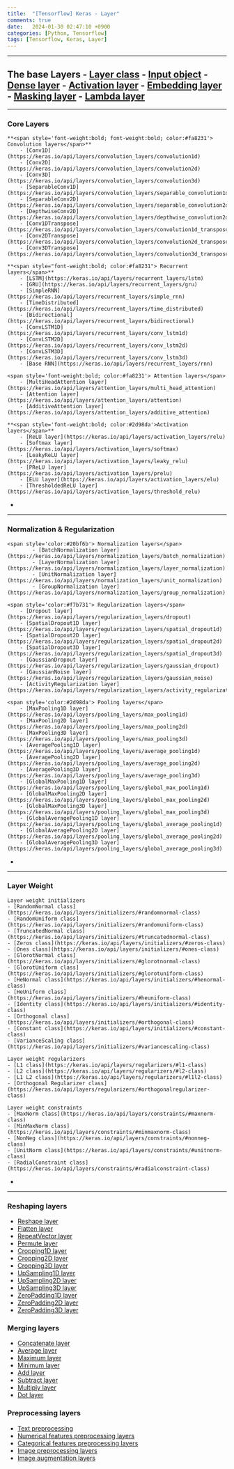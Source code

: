 ```yaml
---
title:  "[Tensorflow] Keras - Layer"
comments: true
date:   2024-01-30 02:47:10 +0900
categories: [Python, Tensorflow]
tags: [Tensorflow, Keras, Layer]
---
```


---
**The base Layers**
	- [Layer class](https://keras.io/api/layers/base_layer/#layer-class)
	- [Input object](https://keras.io/api/layers/core_layers/input)
	- [Dense layer](https://keras.io/api/layers/core_layers/dense)
	- [Activation layer](https://keras.io/api/layers/core_layers/activation)
	- [Embedding layer](https://keras.io/api/layers/core_layers/embedding)
	- [Masking layer](https://keras.io/api/layers/core_layers/masking)
	- [Lambda layer](https://keras.io/api/layers/core_layers/lambda)
- 
---
### Core Layers
	**<span style='font-weight:bold; font-weight:bold; color:#fa8231'> Convolution layers</span>**
		- [Conv1D](https://keras.io/api/layers/convolution_layers/convolution1d)
		- [Conv2D](https://keras.io/api/layers/convolution_layers/convolution2d)
		- [Conv3D](https://keras.io/api/layers/convolution_layers/convolution3d)
		- [SeparableConv1D](https://keras.io/api/layers/convolution_layers/separable_convolution1d)
		- [SeparableConv2D](https://keras.io/api/layers/convolution_layers/separable_convolution2d)
		- [DepthwiseConv2D](https://keras.io/api/layers/convolution_layers/depthwise_convolution2d)
		- [Conv1DTranspose](https://keras.io/api/layers/convolution_layers/convolution1d_transpose)
		- [Conv2DTranspose](https://keras.io/api/layers/convolution_layers/convolution2d_transpose)
		- [Conv3DTranspose](https://keras.io/api/layers/convolution_layers/convolution3d_transpose)

	**<span style="font-weight:bold; color:#fa8231"> Recurrent layers</span>**
		- [LSTM](https://keras.io/api/layers/recurrent_layers/lstm)
		- [GRU](https://keras.io/api/layers/recurrent_layers/gru)
		- [SimpleRNN](https://keras.io/api/layers/recurrent_layers/simple_rnn)
		- [TimeDistributed](https://keras.io/api/layers/recurrent_layers/time_distributed)
		- [Bidirectional](https://keras.io/api/layers/recurrent_layers/bidirectional)
		- [ConvLSTM1D](https://keras.io/api/layers/recurrent_layers/conv_lstm1d)
		- [ConvLSTM2D](https://keras.io/api/layers/recurrent_layers/conv_lstm2d)
		- [ConvLSTM3D](https://keras.io/api/layers/recurrent_layers/conv_lstm3d)
		- [Base RNN](https://keras.io/api/layers/recurrent_layers/rnn)

	<span style='font-weight:bold; color:#fa8231'> Attention layers</span>
		- [MultiHeadAttention layer](https://keras.io/api/layers/attention_layers/multi_head_attention)
		- [Attention layer](https://keras.io/api/layers/attention_layers/attention)
		- [AdditiveAttention layer](https://keras.io/api/layers/attention_layers/additive_attention)

	**<span style='font-weight:bold; color:#2d98da'>Activation layers</span>**
		- [ReLU layer](https://keras.io/api/layers/activation_layers/relu)
		- [Softmax layer](https://keras.io/api/layers/activation_layers/softmax)
		- [LeakyReLU layer](https://keras.io/api/layers/activation_layers/leaky_relu)
		- [PReLU layer](https://keras.io/api/layers/activation_layers/prelu)
		- [ELU layer](https://keras.io/api/layers/activation_layers/elu)
		- [ThresholdedReLU layer](https://keras.io/api/layers/activation_layers/threshold_relu)
- 
---
### Normalization & Regularization 
	<span style='color:#20bf6b'> Normalization layers</span>
			- [BatchNormalization layer](https://keras.io/api/layers/normalization_layers/batch_normalization)
			- [LayerNormalization layer](https://keras.io/api/layers/normalization_layers/layer_normalization)
			- [UnitNormalization layer](https://keras.io/api/layers/normalization_layers/unit_normalization)
			- [GroupNormalization layer](https://keras.io/api/layers/normalization_layers/group_normalization)

	<span style='color:#f7b731'> Regularization layers</span>
		- [Dropout layer](https://keras.io/api/layers/regularization_layers/dropout)
		- [SpatialDropout1D layer](https://keras.io/api/layers/regularization_layers/spatial_dropout1d)
		- [SpatialDropout2D layer](https://keras.io/api/layers/regularization_layers/spatial_dropout2d)
		- [SpatialDropout3D layer](https://keras.io/api/layers/regularization_layers/spatial_dropout3d)
		- [GaussianDropout layer](https://keras.io/api/layers/regularization_layers/gaussian_dropout)
		- [GaussianNoise layer](https://keras.io/api/layers/regularization_layers/gaussian_noise)
		- [ActivityRegularization layer](https://keras.io/api/layers/regularization_layers/activity_regularization)

	<span style='color:#2d98da'> Pooling layers</span>
		- [MaxPooling1D layer](https://keras.io/api/layers/pooling_layers/max_pooling1d)
		- [MaxPooling2D layer](https://keras.io/api/layers/pooling_layers/max_pooling2d)
		- [MaxPooling3D layer](https://keras.io/api/layers/pooling_layers/max_pooling3d)
		- [AveragePooling1D layer](https://keras.io/api/layers/pooling_layers/average_pooling1d)
		- [AveragePooling2D layer](https://keras.io/api/layers/pooling_layers/average_pooling2d)
		- [AveragePooling3D layer](https://keras.io/api/layers/pooling_layers/average_pooling3d)
		- [GlobalMaxPooling1D layer](https://keras.io/api/layers/pooling_layers/global_max_pooling1d)
		- [GlobalMaxPooling2D layer](https://keras.io/api/layers/pooling_layers/global_max_pooling2d)
		- [GlobalMaxPooling3D layer](https://keras.io/api/layers/pooling_layers/global_max_pooling3d)
		- [GlobalAveragePooling1D layer](https://keras.io/api/layers/pooling_layers/global_average_pooling1d)
		- [GlobalAveragePooling2D layer](https://keras.io/api/layers/pooling_layers/global_average_pooling2d)
		- [GlobalAveragePooling3D layer](https://keras.io/api/layers/pooling_layers/global_average_pooling3d)
- 
---
### Layer Weight
	Layer weight initializers
	- [RandomNormal class](https://keras.io/api/layers/initializers/#randomnormal-class)
	- [RandomUniform class](https://keras.io/api/layers/initializers/#randomuniform-class)
	- [TruncatedNormal class](https://keras.io/api/layers/initializers/#truncatednormal-class)
	- [Zeros class](https://keras.io/api/layers/initializers/#zeros-class)
	- [Ones class](https://keras.io/api/layers/initializers/#ones-class)
	- [GlorotNormal class](https://keras.io/api/layers/initializers/#glorotnormal-class)
	- [GlorotUniform class](https://keras.io/api/layers/initializers/#glorotuniform-class)
	- [HeNormal class](https://keras.io/api/layers/initializers/#henormal-class)
	- [HeUniform class](https://keras.io/api/layers/initializers/#heuniform-class)
	- [Identity class](https://keras.io/api/layers/initializers/#identity-class)
	- [Orthogonal class](https://keras.io/api/layers/initializers/#orthogonal-class)
	- [Constant class](https://keras.io/api/layers/initializers/#constant-class)
	- [VarianceScaling class](https://keras.io/api/layers/initializers/#variancescaling-class)

	Layer weight regularizers
	- [L1 class](https://keras.io/api/layers/regularizers/#l1-class)
	- [L2 class](https://keras.io/api/layers/regularizers/#l2-class)
	- [L1 L2 class](https://keras.io/api/layers/regularizers/#l1l2-class)
	- [Orthogonal Regularizer class](https://keras.io/api/layers/regularizers/#orthogonalregularizer-class)

	Layer weight constraints
	- [MaxNorm class](https://keras.io/api/layers/constraints/#maxnorm-class)
	- [MinMaxNorm class](https://keras.io/api/layers/constraints/#minmaxnorm-class)
	- [NonNeg class](https://keras.io/api/layers/constraints/#nonneg-class)
	- [UnitNorm class](https://keras.io/api/layers/constraints/#unitnorm-class)
	- [RadialConstraint class](https://keras.io/api/layers/constraints/#radialconstraint-class)
- 
---
### Reshaping layers
- [Reshape layer](https://keras.io/api/layers/reshaping_layers/reshape)
- [Flatten layer](https://keras.io/api/layers/reshaping_layers/flatten)
- [RepeatVector layer](https://keras.io/api/layers/reshaping_layers/repeat_vector)
- [Permute layer](https://keras.io/api/layers/reshaping_layers/permute)
- [Cropping1D layer](https://keras.io/api/layers/reshaping_layers/cropping1d)
- [Cropping2D layer](https://keras.io/api/layers/reshaping_layers/cropping2d)
- [Cropping3D layer](https://keras.io/api/layers/reshaping_layers/cropping3d)
- [UpSampling1D layer](https://keras.io/api/layers/reshaping_layers/up_sampling1d)
- [UpSampling2D layer](https://keras.io/api/layers/reshaping_layers/up_sampling2d)
- [UpSampling3D layer](https://keras.io/api/layers/reshaping_layers/up_sampling3d)
- [ZeroPadding1D layer](https://keras.io/api/layers/reshaping_layers/zero_padding1d)
- [ZeroPadding2D layer](https://keras.io/api/layers/reshaping_layers/zero_padding2d)
- [ZeroPadding3D layer](https://keras.io/api/layers/reshaping_layers/zero_padding3d)
### Merging layers
- [Concatenate layer](https://keras.io/api/layers/merging_layers/concatenate)
- [Average layer](https://keras.io/api/layers/merging_layers/average)
- [Maximum layer](https://keras.io/api/layers/merging_layers/maximum)
- [Minimum layer](https://keras.io/api/layers/merging_layers/minimum)
- [Add layer](https://keras.io/api/layers/merging_layers/add)
- [Subtract layer](https://keras.io/api/layers/merging_layers/subtract)
- [Multiply layer](https://keras.io/api/layers/merging_layers/multiply)
- [Dot layer](https://keras.io/api/layers/merging_layers/dot)
### Preprocessing layers
- [Text preprocessing](https://keras.io/api/layers/preprocessing_layers/text/)
- [Numerical features preprocessing layers](https://keras.io/api/layers/preprocessing_layers/numerical/)
- [Categorical features preprocessing layers](https://keras.io/api/layers/preprocessing_layers/categorical/)
- [Image preprocessing layers](https://keras.io/api/layers/preprocessing_layers/image_preprocessing/)
- [Image augmentation layers](https://keras.io/api/layers/preprocessing_layers/image_augmentation/)


